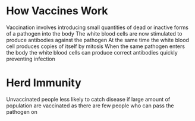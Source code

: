 # How Vaccines Work
Vaccination involves introducing small quantities of dead or inactive forms of a pathogen into the body
The white blood cells are now stimulated to produce antibodies against the pathogen
At the same time the white blood cell produces copies of itself by mitosis 
When the same pathogen enters the body the white blood cells can produce correct antibodies quickly preventing infection

# Herd Immunity
Unvaccinated people less likely to catch disease if large amount of population are vaccinated as there are few people who can pass the pathogen on

